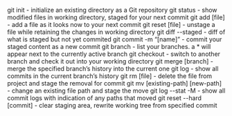 git init - initialize an existing directory as a Git repository
git status - show modified files in working directory, staged for your next commit
git add [file] - add a file as it looks now to your next commit
git reset [file] - unstage a file while retaining the changes in working directory
git diff --staged - diff of what is staged but not yet commited
git commit -m “[name]” - commit your staged content as a new commit
git branch - list your branches. a * will appear next to the currently active branch
git checkout - switch to another branch and check it out into your working directory
git merge [branch] - merge the specified branch’s history into the current one
git log - show all commits in the current branch’s history
git rm [file] - delete the file from project and stage the removal for commit
git mv [existing-path] [new-path] - change an existing file path and stage the move
git log --stat -M - show all commit logs with indication of any paths that moved
git reset --hard [commit] - clear staging area, rewrite working tree from specified commit